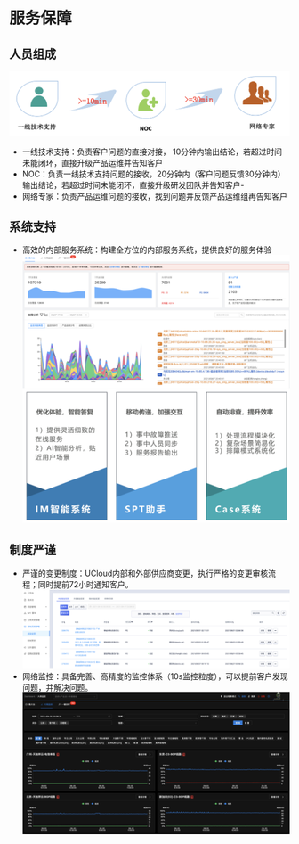 # 服务保障
## 人员组成
![support](/images/support.png)
- 一线技术支持：负责客户问题的直接对接， 10分钟内输出结论，若超过时间未能闭环，直接升级产品运维并告知客户
- NOC：负责一线技术支持问题的接收，20分钟内（客户问题反馈30分钟内）输出结论，若超过时间未能闭环，直接升级研发团队并告知客户- 
- 网络专家：负责产品运维问题的接收，找到问题并反馈产品运维组再告知客户

## 系统支持

- 高效的内部服务系统：构建全方位的内部服务系统，提供良好的服务体验
![unoc](/images/unoc.png)
![unocadv](/images/unocadv.png)

## 制度严谨
- 严谨的变更制度：UCloud内部和外部供应商变更，执行严格的变更审核流程；同时提前72小时通知客户。
![ux](/images/ux.png)
- 网络监控：具备完善、高精度的监控体系（10s监控粒度），可以提前客户发现问题，并解决问题。 
![monitor](/images/monitor.png)
